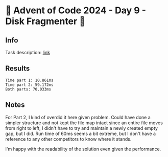# 🎄 Advent of Code 2024 - Day 9 - Disk Fragmenter 🎄

## Info

Task description: [link](https://adventofcode.com/2024/day/9)

## Results

```
Time part 1: 10.861ms
Time part 2: 59.172ms
Both parts: 70.033ms
```

## Notes

For Part 2, I kind of overdid it here given problem.  Could have done a simpler structure and not kept the file map intact since an entire file moves from right to left, I didn't have to try and maintain a newly created empty gap, but I did.  Run time of 60ms seems a bit extreme, but I don't have a reference to any other competitors to know where it stands.

I'm happy with the readability of the solution even given the performance.